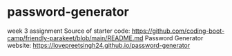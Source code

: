 # password-generator
week 3 assignment 
Source of starter code: https://github.com/coding-boot-camp/friendly-parakeet/blob/main/README.md
Password Generator website: https://lovepreetsingh24.github.io/password-generator
